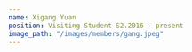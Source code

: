 ```yaml
---
name: Xigang Yuan
position: Visiting Student S2.2016 - present
image_path: "/images/members/gang.jpeg"
---
```

